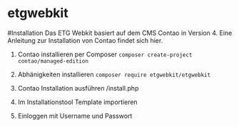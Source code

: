 # etgwebkit

#Installation
Das ETG Webkit basiert auf dem CMS Contao in Version 4. Eine Anleitung zur Installation von Contao findet sich hier.


1. Contao installieren per Composer
`composer create-project contao/managed-edition`

2. Abhänigkeiten installieren
`composer require etgwebkit/etgwebkit`

3. Contao Installation ausführen
/install.php

4. Im Installationstool Template importieren

5. Einloggen mit Username und Passwort